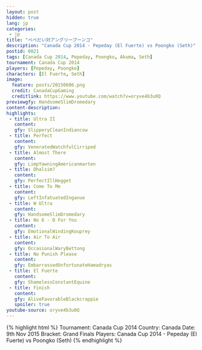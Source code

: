 ```yaml
---
layout: post
hidden: true
lang: jp
categories:
 - jp
title: "ぺぺだい対アングリープーンコ"
description: "Canada Cup 2014 - Pepeday (El Fuerte) vs Poongko (Seth)"
postid: 0021
tags: [Canada Cup 2014, Pepeday, Poongko, Akuma, Seth]
tournament: Canada Cup 2014
players: [Pepeday, Poongko]
characters: [El Fuerte, Seth]
image:
  feature: posts/20150606.png
  credit: CanadaCupGaming
  creditlink: https://www.youtube.com/watch?v=oryve4b3u0Q
previewgfy: HandsomeSlimDromedary
content-description: 
highlights:
 - title: Ultra II
   content: 
   gfy: SlipperyCleanIndiancow
 - title: Perfect
   content: 
   gfy: VeneratedWatchfulCirriped
 - title: Almost There
   content: 
   gfy: LimpYawningAmericanmarten
 - title: Dhalsim?
   content: 
   gfy: PerfectIllHogget
 - title: Come To Me
   content: 
   gfy: LeftInfatuatedInganue
 - title: W Ultra
   content: 
   gfy: HandsomeSlimDromedary
 - title: No 6 - 0 For You
   content: 
   gfy: EmotionalWindingKouprey
 - title: Air To Air
   content: 
   gfy: OccasionalWaryBettong
 - title: No Punish Please
   content: 
   gfy: EmbarrassedUnfortunateHamadryas
 - title: El Fuerte
   content: 
   gfy: ShamelessConstantEquine
 - title: Finish
   content: 
   gfy: AliveFavorableBlackcrappie
   spoiler: true
youtube-source: oryve4b3u0Q
---
```


{% highlight html %}
Tournament: Canada Cup 2014
Country: Canada
Date: 9th Nov 2015
Bracket: Grand Finals
Players: Canada Cup 2014 - Pepeday (El Fuerte) vs Poongko (Seth)
{% endhighlight %}